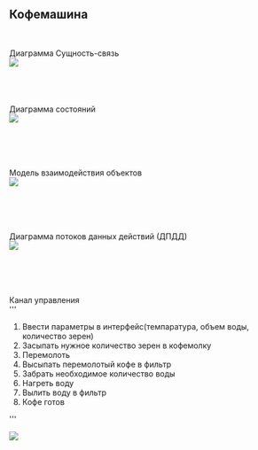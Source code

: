 <H2> Кофемашина </H2> </br>


 Диаграмма Сущность-связь</br>
![](https://github.com/ansushina/sem4/blob/master/oop/oop5/ER1.png)</br></br></br></br></br>
 Диаграмма состояний</br>
![](https://github.com/ansushina/sem4/blob/master/oop/oop5/state2.png)</br></br></br></br></br>

 Модель взаимодействия объектов</br>
![](https://github.com/ansushina/sem4/blob/master/oop/oop5/actingmodel1.png)</br></br></br></br></br>

 Диаграмма потоков данных действий (ДПДД)</br>
![](https://github.com/ansushina/sem4/blob/master/oop/oop5/DDPD.png)</br></br></br></br></br>

  Канал управления</br>
'''
1. Ввести параметры в интерфейс(темпаратура, объем воды, количество зерен)
2. Засыпать нужное количество зерен в кофемолку
3. Перемолоть 
4. Высыпать перемолотый кофе в фильтр 
5. Забрать необходимое количество воды 
6. Нагреть воду
7. Вылить воду в фильтр 
8. Кофе готов

'''



![](https://github.com/ansushina/sem4/blob/master/oop/oop5/canal2)</br>
